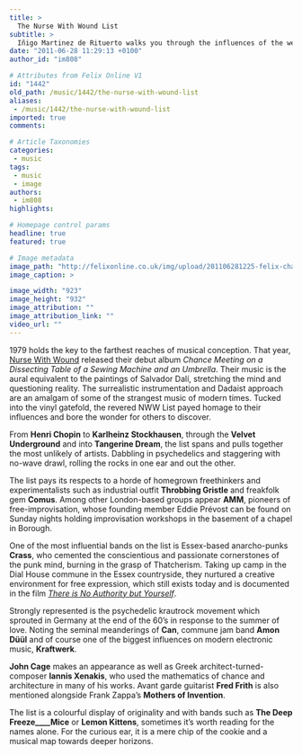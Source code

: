 ```yaml
---
title: >
  The Nurse With Wound List
subtitle: >
  Iñigo Martinez de Rituerto walks you through the influences of the weirdest band ever
date: "2011-06-28 11:29:13 +0100"
author_id: "im808"

# Attributes from Felix Online V1
id: "1442"
old_path: /music/1442/the-nurse-with-wound-list
aliases:
 - /music/1442/the-nurse-with-wound-list
imported: true
comments:

# Article Taxonomies
categories:
 - music
tags:
 - music
 - image
authors:
 - im808
highlights:

# Homepage control params
headline: true
featured: true

# Image metadata
image_path: "http://felixonline.co.uk/img/upload/201106281225-felix-chance-meeting-front.jpg"
image_caption: >

image_width: "923"
image_height: "932"
image_attribution: ""
image_attribution_link: ""
video_url: ""
---
```


1979 holds the key to the farthest reaches of musical conception. That year, [Nurse With Wound](http://brainwashed.com/nww/) released their debut album _Chance Meeting on a Dissecting Table of a Sewing Machine and an Umbrella_. Their music is the aural equivalent to the paintings of Salvador Dalí, stretching the mind and questioning reality. The surrealistic instrumentation and Dadaist approach are an amalgam of some of the strangest music of modern times. Tucked into the vinyl gatefold, the revered NWW List payed homage to their influences and bore the wonder for others to discover.

From __Henri Chopin__ to __Karlheinz Stockhausen__, through the __Velvet Underground__ and into __Tangerine Dream__, the list spans and pulls together the most unlikely of artists. Dabbling in psychedelics and staggering with no-wave drawl, rolling the rocks in one ear and out the other.

The list pays its respects to a horde of homegrown freethinkers and experimentalists such as industrial outfit __Throbbing Gristle__ and freakfolk gem __Comus__. Among other London-based groups appear __AMM__, pioneers of free-improvisation, whose founding member Eddie Prévost can be found on Sunday nights holding improvisation workshops in the basement of a chapel in Borough.

One of the most influential bands on the list is Essex-based anarcho-punks __Crass__, who cemented the conscientious and passionate cornerstones of the punk mind, burning in the grasp of Thatcherism. Taking up camp in the Dial House commune in the Essex countryside, they nurtured a creative environment for free expression, which still exists today and is documented in the film [_There is No Authority but Yourself_](http://minimovies.org/documentaires/view/crass).

Strongly represented is the psychedelic krautrock movement which sprouted in Germany at the end of the 60’s in response to the summer of love. Noting the seminal meanderings of __Can__, commune jam band __Amon Düül__ and of course one of the biggest influences on modern electronic music, __Kraftwerk__.

__John Cage__ makes an appearance as well as Greek architect-turned-composer __Iannis Xenakis__, who used the mathematics of chance and architecture in many of his works. Avant garde guitarist __Fred Frith__ is also mentioned alongside Frank Zappa’s __Mothers of Invention__.

The list is a colourful display of originality and with bands such as __The Deep Freeze____Mice__ or __Lemon Kittens__, sometimes it’s worth reading for the names alone. For the curious ear, it is a mere chip of the cookie and a musical map towards deeper horizons.

